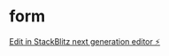 # form

[Edit in StackBlitz next generation editor ⚡️](https://stackblitz.com/~/github.com/nirmitsainii/form)
